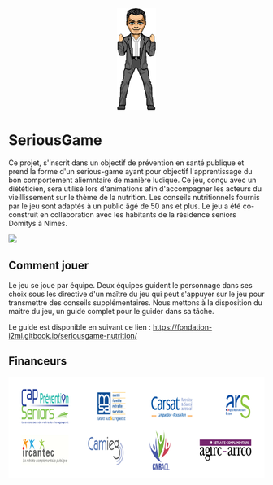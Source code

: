 <div style="text-align:center">
  <img src="./img/impacts/success.png" height="200"/>
</div>

# SeriousGame

Ce projet, s'inscrit dans un objectif de prévention en santé publique et prend la forme d'un serious-game ayant pour objectif l'apprentissage du bon comportement aliemntaire de manière ludique. Ce jeu, conçu avec un diététicien, sera utilisé lors d'animations afin d'accompagner les acteurs du vieillissement sur le thème de la nutrition. Les conseils nutritionnels fournis par le jeu sont adaptés à un public âgé de 50 ans et plus. Le jeu a été co-construit en collaboration avec les habitants de la résidence seniors Domitys à Nîmes.

[![](https://img.shields.io/github/stars/i2ml/SeriousGame.svg?label=Stars&style=social)](https://github.com/i2ml/SeriousGame)

## Comment jouer

Le jeu se joue par équipe. Deux équipes guident le personnage dans ses choix sous les directive d'un maître du jeu qui peut s'appuyer sur le jeu pour transmettre des conseils supplémentaires. Nous mettons à la disposition du maitre du jeu, un guide complet pour le guider dans sa tâche.

Le guide est disponible en suivant ce lien : https://fondation-i2ml.gitbook.io/seriousgame-nutrition/

## Financeurs

<div style="text-align:center">
  <img src="./img/logos.jpg" height="200"/>
</div>
